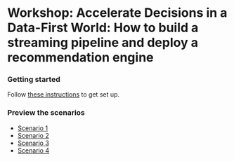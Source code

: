 # Workshop: Accelerate Decisions in a Data-First World: How to build a streaming pipeline and deploy a recommendation engine

### Getting started

Follow [these instructions](https://github.com/ibm-watson-data-lab/localcart-at-index-conf/blob/master/setup.md) to get set up.

### Preview the scenarios

* [Scenario 1](https://github.ibm.com/ibm-watson-data-lab/index-conference-2018-drafts/blob/master/notebooks/localcart-scenario-one.ipynb)
* [Scenario 2](https://github.ibm.com/ibm-watson-data-lab/index-conference-2018-drafts/blob/master/notebooks/localcart-scenario-two.ipynb)
* [Scenario 3](https://github.ibm.com/ibm-watson-data-lab/index-conference-2018-drafts/blob/master/notebooks/localcart-scenario-three.ipynb)
* [Scenario 4](https://github.ibm.com/ibm-watson-data-lab/index-conference-2018-drafts/blob/master/notebooks/localcart-scenario-four.ipynb)
